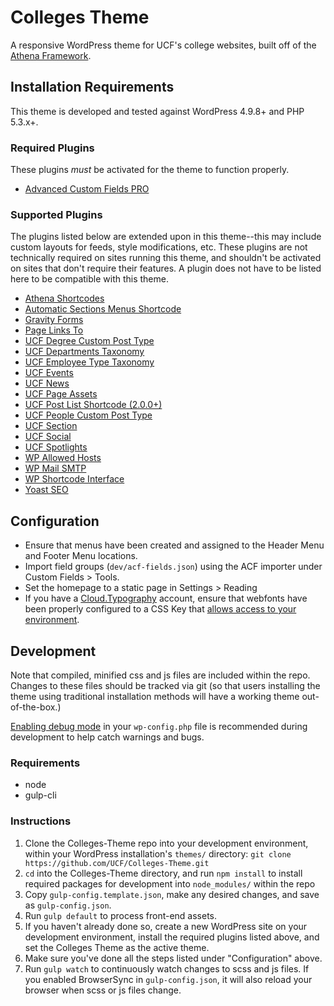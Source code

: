 # Colleges Theme

A responsive WordPress theme for UCF's college websites, built off of the [Athena Framework](https://ucf.github.io/Athena-Framework/).


## Installation Requirements

This theme is developed and tested against WordPress 4.9.8+ and PHP 5.3.x+.

### Required Plugins
These plugins *must* be activated for the theme to function properly.
* [Advanced Custom Fields PRO](https://www.advancedcustomfields.com/pro/)

### Supported Plugins
The plugins listed below are extended upon in this theme--this may include custom layouts for feeds, style modifications, etc. These plugins are not technically required on sites running this theme, and shouldn't be activated on sites that don't require their features. A plugin does not have to be listed here to be compatible with this theme.
* [Athena Shortcodes](https://github.com/UCF/Athena-Shortcodes-Plugin)
* [Automatic Sections Menus Shortcode](https://github.com/UCF/Section-Menus-Shortcode)
* [Gravity Forms](https://www.gravityforms.com/)
* [Page Links To](https://wordpress.org/plugins/page-links-to/)
* [UCF Degree Custom Post Type](https://github.com/UCF/UCF-Degree-CPT-Plugin)
* [UCF Departments Taxonomy](https://github.com/UCF/UCF-Departments-Tax-Plugin)
* [UCF Employee Type Taxonomy](https://github.com/UCF/UCF-Employee-Type-Tax-Plugin)
* [UCF Events](https://github.com/UCF/UCF-Events-Plugin)
* [UCF News](https://github.com/UCF/UCF-News-Plugin)
* [UCF Page Assets](https://github.com/UCF/UCF-Page-Assets-Plugin)
* [UCF Post List Shortcode (2.0.0+)](https://github.com/UCF/UCF-Post-List-Shortcode)
* [UCF People Custom Post Type](https://github.com/UCF/UCF-People-CPT)
* [UCF Section](https://github.com/UCF/UCF-Section-Plugin)
* [UCF Social](https://github.com/UCF/UCF-Social-Plugin)
* [UCF Spotlights](https://github.com/UCF/UCF-Spotlights-Plugin)
* [WP Allowed Hosts](https://github.com/UCF/WP-Allowed-Hosts)
* [WP Mail SMTP](https://wordpress.org/plugins/wp-mail-smtp/)
* [WP Shortcode Interface](https://github.com/UCF/WP-Shortcode-Interface)
* [Yoast SEO](https://wordpress.org/plugins/wordpress-seo/)


## Configuration
* Ensure that menus have been created and assigned to the Header Menu and Footer Menu locations.
* Import field groups (`dev/acf-fields.json`) using the ACF importer under Custom Fields > Tools.
* Set the homepage to a static page in Settings > Reading
* If you have a [Cloud.Typography](https://www.typography.com/cloud/welcome/) account, ensure that webfonts have been properly configured to a CSS Key that [allows access to your environment](https://dashboard.typography.com/user-guide/managing-domains).


## Development

Note that compiled, minified css and js files are included within the repo.  Changes to these files should be tracked via git (so that users installing the theme using traditional installation methods will have a working theme out-of-the-box.)

[Enabling debug mode](https://codex.wordpress.org/Debugging_in_WordPress) in your `wp-config.php` file is recommended during development to help catch warnings and bugs.

### Requirements
* node
* gulp-cli

### Instructions
1. Clone the Colleges-Theme repo into your development environment, within your WordPress installation's `themes/` directory: `git clone https://github.com/UCF/Colleges-Theme.git`
2. `cd` into the Colleges-Theme directory, and run `npm install` to install required packages for development into `node_modules/` within the repo
3. Copy `gulp-config.template.json`, make any desired changes, and save as `gulp-config.json`.
3. Run `gulp default` to process front-end assets.
4. If you haven't already done so, create a new WordPress site on your development environment, install the required plugins listed above, and set the Colleges Theme as the active theme.
5. Make sure you've done all the steps listed under "Configuration" above.
6. Run `gulp watch` to continuously watch changes to scss and js files.  If you enabled BrowserSync in `gulp-config.json`, it will also reload your browser when scss or js files change.
